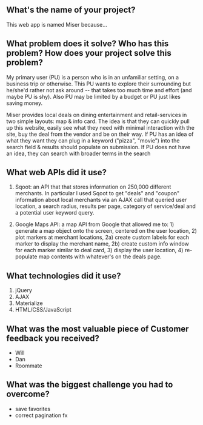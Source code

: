 ## What's the name of your project?

This web app is named Miser because...


## What problem does it solve? Who has this problem? How does your project solve this problem?

My primary user (PU) is a person who is in an unfamiliar setting, on a business trip or otherwise. This PU wants to explore their surrounding but he/she'd rather not ask around -- that takes too much time and effort (and maybe PU is shy). Also PU may be limited by a budget or PU just likes saving money.

Miser provides local deals on dining entertainment and retail-services in two simple layouts: map & info card. The idea is that they can quickly pull up this website, easily see what they need with minimal interaction with the site, buy the deal from the vendor and be on their way. If PU has an idea of what they want they can plug in a keyword ("pizza", "movie") into the search field & results should populate on submission. If PU does not have an idea, they can search with broader terms in the search


## What web APIs did it use?

1. Sqoot: an API that that stores information on 250,000 different merchants. In particular I used Sqoot to get "deals" and "coupon" information about local merchants via an AJAX call that queried user location, a search radius, results per page, category of service/deal and a potential user keyword query.

2. Google Maps API: a map API from Google that allowed me to: 1) generate a map object onto the screen, centered on the user location, 2) plot markers at merchant locations, 2a) create custom labels for each marker to display the merchant name, 2b) create custom info window for each marker similar to deal card, 3) display the user location, 4) re-populate map contents with whatever's on the deals page.


## What technologies did it use?

1. jQuery
2. AJAX
3. Materialize
4. HTML/CSS/JavaScript


## What was the most valuable piece of Customer feedback you received?
- Will
- Dan
- Roommate

## What was the biggest challenge you had to overcome?


- save favorites
- correct pagination fx
